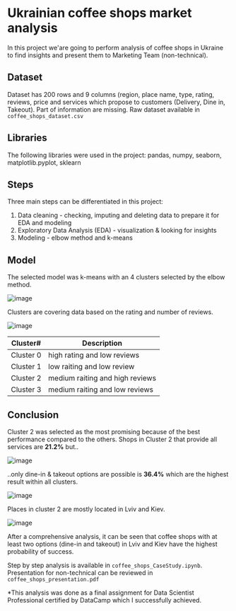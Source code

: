 # Ukrainian coffee shops market analysis

In this project we'are going to perform analysis of coffee shops in Ukraine to find insights and present them to Marketing Team (non-technical).


## Dataset
Dataset has 200 rows and 9 columns (region, place name, type, rating, reviews, price and
services which propose to customers (Delivery, Dine in, Takeout). Part of information are missing.
Raw dataset available in `coffee_shops_dataset.csv`
## Libraries
The following libraries were used in the project: pandas, numpy, seaborn, matplotlib.pyplot, sklearn
## Steps
Three main steps can be differentiated in this project:
1. Data cleaning - checking, imputing and deleting data to prepare it for EDA and modeling
2. Exploratory Data Analysis (EDA) - visualization & looking for insights
3. Modeling - elbow method and k-means

## Model

The selected model was k-means with an 4 clusters selected by the elbow method.

![image](https://user-images.githubusercontent.com/64985339/143927942-bf235e9b-6270-4c05-8a63-ce0544c1e70b.png)

Clusters are covering data based on the rating and number of reviews.

![image](https://user-images.githubusercontent.com/64985339/143927988-24cbaf21-5aab-42dd-aa45-dd8f0e05c3bd.png)

| Cluster# | Description |
| ----------- | ----------- |
| Cluster 0 | high rating and low reviews |
| Cluster 1 | low raiting and low review |
| Cluster 2 | medium raiting and high reviews |
| Cluster 3 | medium raiting and low reviews |

## Conclusion
Cluster 2 was selected as the most promising because of the best performance compared to the others. 
Shops in Cluster 2 that provide all services are **21.2%** but..

![image](https://user-images.githubusercontent.com/64985339/143928207-b82b58be-abc3-4803-9afa-9efb39ef9f63.png)

..only dine-in & takeout options are possible is **36.4%** which are the highest result within all clusters.

![image](https://user-images.githubusercontent.com/64985339/143928247-7d3620ef-89c2-4b59-9c57-303195f6156f.png)

Places in cluster 2 are mostly located in Lviv and Kiev.

![image](https://user-images.githubusercontent.com/64985339/143928445-d7770600-354d-49c8-845f-3949eba4bdb0.png)

After a comprehensive analysis, it can be seen that coffee shops with at least two options (dine-in and takeout) in Lviv and Kiev have the highest probability of success.

Step by step analysis is available in `coffee_shops_CaseStudy.ipynb`.
Presentation for non-technical can be reviewed in `coffee_shops_presentation.pdf`

*This analysis was done as a final assignment for Data Scientist Professional certified by DataCamp which I successfully achieved.
